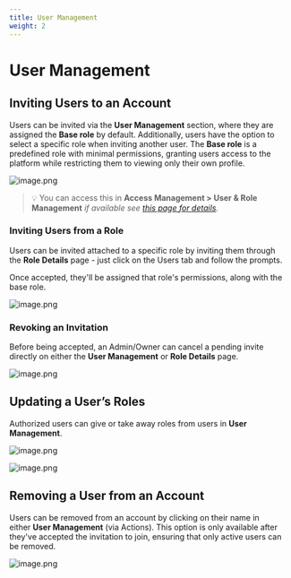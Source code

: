 ```yaml
---
title: User Management
weight: 2
---
```



# User Management

## Inviting Users to an Account


Users can be invited via the **User Management** section, where they are assigned the **Base role** by default. Additionally, users have the option to select a specific role when inviting another user. The **Base role** is a predefined role with minimal permissions, granting users access to the platform while restricting them to viewing only their own profile.

![image.png](/documentation/cloud/role-based-access-control/user-invitation.png)




> 💡 You can access this in **Access Management > User & Role Management** *if available see [this page for details](/documentation/cloud-rbac/).*



### Inviting Users from a Role

Users can be invited attached to a specific role by inviting them through the **Role Details** page - just click on the Users tab and follow the prompts.

Once accepted, they'll be assigned that role's permissions, along with the base role.

![image.png](/documentation/cloud/role-based-access-control/invite-user.png)

### Revoking an Invitation

Before being accepted, an Admin/Owner can cancel a pending invite directly on either the **User Management** or **Role Details** page.

![image.png](/documentation/cloud/role-based-access-control/revoke-invite.png)

## Updating a User’s Roles

Authorized users can give or take away roles from users in **User Management**.

![image.png](/documentation/cloud/role-based-access-control/update-user-role.png)

![image.png](/documentation/cloud/role-based-access-control/update-user-role-edit-dialog.png)

## Removing a User from an Account

Users can be removed from an account by clicking on their name in either **User Management** (via Actions). This option is only available after they've accepted the invitation to join, ensuring that only active users can be removed.

![image.png](/documentation/cloud/role-based-access-control/remove-user.png)
